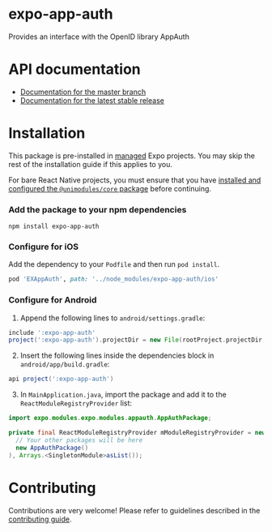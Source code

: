 # expo-app-auth

Provides an interface with the OpenID library AppAuth

# API documentation

- [Documentation for the master branch](https://github.com/expo/expo/blob/master/docs/pages/versions/unversioned/sdk/app-auth.md)
- [Documentation for the latest stable release](https://docs.expo.io/versions/latest/sdk/app-auth/)

# Installation

This package is pre-installed in [managed](https://docs.expo.io/versions/latest/introduction/managed-vs-bare/) Expo projects. You may skip the rest of the installation guide if this applies to you.

For bare React Native projects, you must ensure that you have [installed and configured the `@unimodules/core` package](https://github.com/unimodules/core) before continuing.

### Add the package to your npm dependencies

```
npm install expo-app-auth
```

### Configure for iOS

Add the dependency to your `Podfile` and then run `pod install`.

```ruby
pod 'EXAppAuth', path: '../node_modules/expo-app-auth/ios'
```

### Configure for Android

1. Append the following lines to `android/settings.gradle`:

```gradle
include ':expo-app-auth'
project(':expo-app-auth').projectDir = new File(rootProject.projectDir, '../node_modules/expo-app-auth/android')
```

2. Insert the following lines inside the dependencies block in `android/app/build.gradle`:
```gradle
api project(':expo-app-auth')
```

3. In `MainApplication.java`, import the package and add it to the `ReactModuleRegistryProvider` list:
```java
import expo.modules.expo.modules.appauth.AppAuthPackage;
```
```java
private final ReactModuleRegistryProvider mModuleRegistryProvider = new ReactModuleRegistryProvider(Arrays.<Package>asList(
  // Your other packages will be here
  new AppAuthPackage()
), Arrays.<SingletonModule>asList());
```

# Contributing

Contributions are very welcome! Please refer to guidelines described in the [contributing guide]( https://github.com/expo/expo#contributing).
